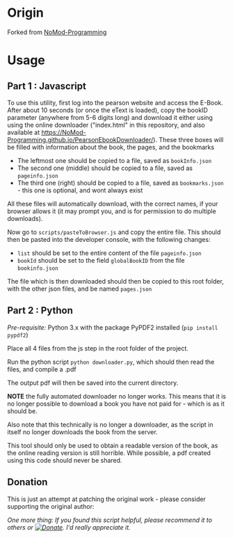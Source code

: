 # Origin 
Forked from [NoMod-Programming](https://github.com/NoMod-Programming/PearsonEbookDownloader)

# Usage

## Part 1 : Javascript
To use this utility, first log into the pearson website and access the E-Book. After about 10 seconds (or once the eText is loaded), copy the bookID parameter (anywhere from 5-6 digits long) and download it either using using the online downloader ("index.html" in this repository, and also available at https://NoMod-Programming.github.io/PearsonEbookDownloader/).
These three boxes will be filled with information about the book, the pages, and the bookmarks 

- The leftmost one should be copied to a file, saved as ``bookInfo.json``
- The second one (middle) should be copied to a file, saved as ``pageinfo.json``
- The third one (right) should be copied to a file, saved as ``bookmarks.json`` - this one is optional, and wont always exist

All these files will automatically download, with the correct names, if your browser allows it (it may prompt you, and is for permission to do multiple downloads).

Now go to ``scripts/pasteToBrowser.js`` and copy the entire file. This should then be pasted into the developer console, with the following changes:

- ``list`` should be set to the entire content of the file ``pageinfo.json``
- ``bookId`` should be set to the field ``globalBookID`` from the file ``bookinfo.json``  

The file which is then downloaded should then be copied to this root folder, with the other json files, and be named ``pages.json``

## Part 2 : Python
*Pre-requisite:* Python 3.x with the package PyPDF2 installed (``pip install pypdf2``)

Place all 4 files from the js step in the root folder of the project.

Run the python script ``python downloader.py``, which should then read the files, and compile a .pdf

The output pdf will then be saved into the current directory.

**NOTE** the fully automated downloader no longer works. This means that it is no longer possible to download a book you have not paid for - which is as it should be.

Also note that this technically is no longer a downloader, as the script in itself no longer downloads the book from the server.

This tool should only be used to obtain a readable version of the book, as the online reading version is still horrible. While possible, a pdf created using this code should never be shared.

## Donation
This is just an attempt at patching the original work - please consider supporting the original author:

*One more thing: If you found this script helpful, please recommend it to others or [![Donate](https://img.shields.io/badge/Donate-PayPal-green.svg)](https://www.paypal.com/cgi-bin/webscr?cmd=_donations&business=epedemont%40protonmail.ch&currency_code=USD&source=url). I'd really appreciate it.*
